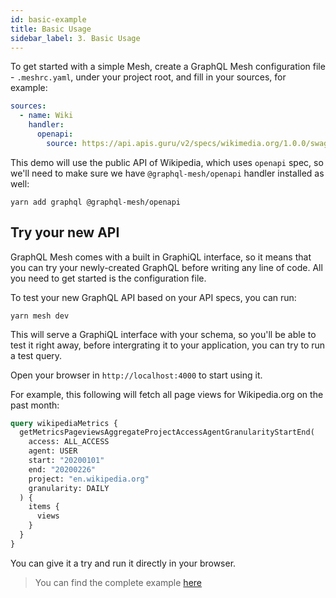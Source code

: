 ```yaml
---
id: basic-example
title: Basic Usage
sidebar_label: 3. Basic Usage
---
```


To get started with a simple Mesh, create a GraphQL Mesh configuration file - `.meshrc.yaml`, under your project root, and fill in your sources, for example:

```yml
sources:
  - name: Wiki
    handler:
      openapi:
        source: https://api.apis.guru/v2/specs/wikimedia.org/1.0.0/swagger.yaml
```

This demo will use the public API of Wikipedia, which uses `openapi` spec, so we'll need to make sure we have `@graphql-mesh/openapi` handler installed as well:

```
yarn add graphql @graphql-mesh/openapi
```

## Try your new API

GraphQL Mesh comes with a built in GraphiQL interface, so it means that you can try your newly-created GraphQL before writing any line of code. All you need to get started is the configuration file.

To test your new GraphQL API based on your API specs, you can run:

```
yarn mesh dev
```

This will serve a GraphiQL interface with your schema, so you'll be able to test it right away, before intergrating it to your application, you can try to run a test query.

Open your browser in `http://localhost:4000` to start using it.

For example, this following will fetch all page views for Wikipedia.org on the past month:

```graphql
query wikipediaMetrics {
  getMetricsPageviewsAggregateProjectAccessAgentGranularityStartEnd(
    access: ALL_ACCESS
    agent: USER
    start: "20200101"
    end: "20200226"
    project: "en.wikipedia.org"
    granularity: DAILY
  ) {
    items {
      views
    }
  }
}
```

You can give it a try and run it directly in your browser.

> You can find the complete example [here](https://github.com/Urigo/graphql-mesh/tree/master/examples/openapi-javascript-wiki)
